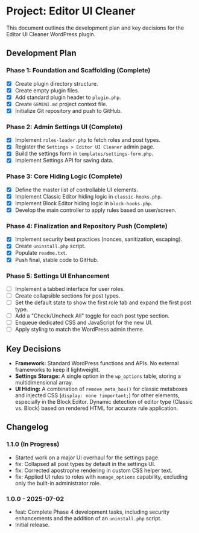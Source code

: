 # Project: Editor UI Cleaner

This document outlines the development plan and key decisions for the Editor UI Cleaner WordPress plugin.

## Development Plan

### Phase 1: Foundation and Scaffolding (Complete)

- [X] Create plugin directory structure.
- [X] Create empty plugin files.
- [X] Add standard plugin header to `plugin.php`.
- [X] Create `GEMINI.md` project context file.
- [X] Initialize Git repository and push to GitHub.

### Phase 2: Admin Settings UI (Complete)

- [X] Implement `roles-loader.php` to fetch roles and post types.
- [X] Register the `Settings > Editor UI Cleaner` admin page.
- [X] Build the settings form in `templates/settings-form.php`.
- [X] Implement Settings API for saving data.

### Phase 3: Core Hiding Logic (Complete)

- [X] Define the master list of controllable UI elements.
- [X] Implement Classic Editor hiding logic in `classic-hooks.php`.
- [X] Implement Block Editor hiding logic in `block-hooks.php`.
- [X] Develop the main controller to apply rules based on user/screen.

### Phase 4: Finalization and Repository Push (Complete)

- [X] Implement security best practices (nonces, sanitization, escaping).
- [X] Create `uninstall.php` script.
- [X] Populate `readme.txt`.
- [X] Push final, stable code to GitHub.

### Phase 5: Settings UI Enhancement

- [ ] Implement a tabbed interface for user roles.
- [ ] Create collapsible sections for post types.
- [ ] Set the default state to show the first role tab and expand the first post type.
- [ ] Add a "Check/Uncheck All" toggle for each post type section.
- [ ] Enqueue dedicated CSS and JavaScript for the new UI.
- [ ] Apply styling to match the WordPress admin theme.

## Key Decisions

*   **Framework:** Standard WordPress functions and APIs. No external frameworks to keep it lightweight.
*   **Settings Storage:** A single option in the `wp_options` table, storing a multidimensional array.
*   **UI Hiding:** A combination of `remove_meta_box()` for classic metaboxes and injected CSS (`display: none !important;`) for other elements, especially in the Block Editor. Dynamic detection of editor type (Classic vs. Block) based on rendered HTML for accurate rule application.

## Changelog

### 1.1.0 (In Progress)
*   Started work on a major UI overhaul for the settings page.
*   fix: Collapsed all post types by default in the settings UI.
*   fix: Corrected apostrophe rendering in custom CSS helper text.
*   fix: Applied UI rules to roles with `manage_options` capability, excluding only the built-in administrator role.

### 1.0.0 - 2025-07-02
*   feat: Complete Phase 4 development tasks, including security enhancements and the addition of an `uninstall.php` script.
*   Initial release.
